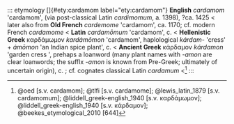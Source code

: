 ::: etymology
[]{#ety:cardamom label="ety:cardamom"} **English** *cardamom*
'cardamom', (via post-classical Latin *cardimomum*, a. 1398), ?ca. 1425
\< later also from **Old French** *cardemome* 'cardamom', ca. 1170; cf.
modern French *cardamome* \< **Latin** *cardamōmum* 'cardamom', c. \<
**Hellenistic Greek** καρδάμωμον *kardámōmon* 'cardamom', haplological
*kárdam-* 'cress' + *ámōmon* 'an Indian spice plant', c. \< **Ancient
Greek** κάρδαμον *kárdamon* 'garden cress ', prehaps a loanword (many
plant names with *-amon* are clear loanwords; the suffIx *-amon* is
known from Pre-Greek; ultimately of uncertain origin), c. ; cf. cognates
classical Latin *cardamum* \<[^1]
:::

[^1]: @oed [s.v. cardamom]; @tlfi [s.v. cardamome]; @lewis_latin_1879
    [s.v. cardamomum]; @liddell_greek-english_1940 [s.v. καρδάμωμον];
    @liddell_greek-english_1940 [s.v. κάρδαμον];
    @beekes_etymological_2010 [644]

